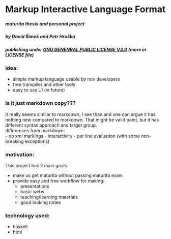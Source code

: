 # Markup Interactive Language Format
#####  maturita thesis and personal project
##### by David Šimek and Petr Hruška
##### publishing under <ins>GNU GENENRAL PUBLIC LICENSE V3.0</ins> (more in LICENSE file)

### idea:
- simple markup language usable by non developers
- free transpiler and other tools
- easy to use UI (in future)

### is it just markdown copy???
It really seems similar to markdown, I see than and one can argue it has nothing new compared to markdown. That might be valid point, but it has different syntax approach and target group.  
differences from markdown:    
    - no xml markings
    - interactivity
    - per line evaluation (with some non-breaking exceptions)

### motivation:
This project has 2 main goals.
- make us get maturita without passing maturita exam
- provide easy and free workflow for making:
    - presentations
    - basic webs
    - teaching/learning materials
    - good looking notes

### technology used:
- haskell
- html  
